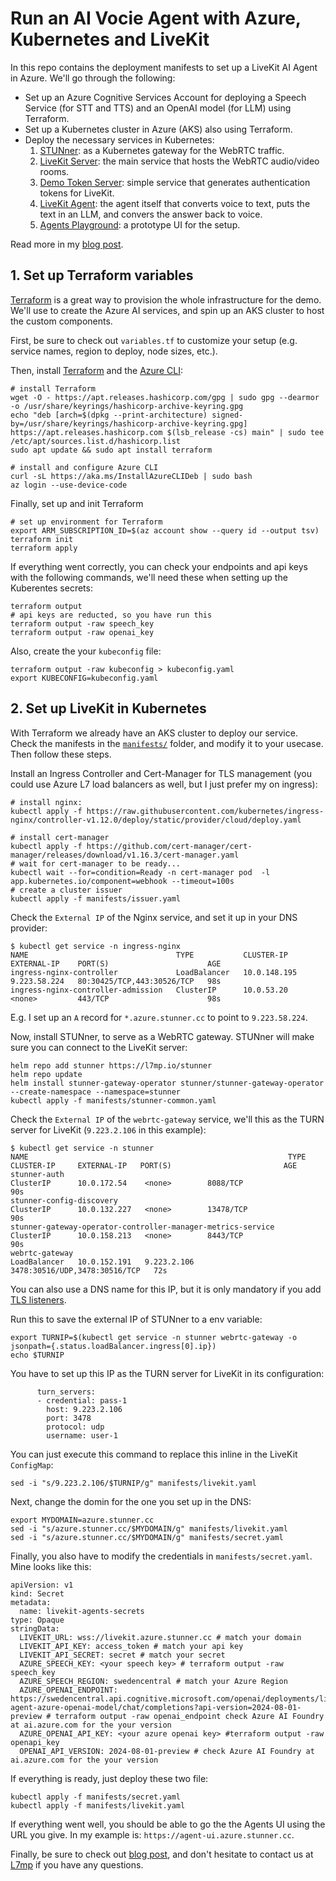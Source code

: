 # Run an AI Vocie Agent with Azure, Kubernetes and LiveKit

In this repo contains the deployment manifests to set up a LiveKit AI Agent in Azure.
We'll go through the following:
 - Set up an Azure Cognitive Services Account for deploying a Speech Service (for STT and TTS) and an OpenAI model (for LLM) using Terraform.
 - Set up a Kubernetes cluster in Azure (AKS) also using Terraform. 
 - Deploy the necessary services in Kubernetes:
   1. [STUNner](https://github.com/l7mp/stunner): as a Kubernetes gateway for the WebRTC traffic.
   2. [LiveKit Server](https://github.com/livekit/livekit): the main service that hosts the WebRTC audio/video rooms.
   3. [Demo Token Server](https://github.com/Megzo/livekit-token-generator): simple service that generates authentication tokens for LiveKit.
   4. [LiveKit Agent](https://github.com/livekit/agents): the agent itself that converts voice to text, puts the text in an LLM, and convers the answer back to voice.
   5. [Agents Playground](https://github.com/livekit/agents-playground): a prototype UI for the setup.

Read more in my [blog post](https://medium.com/@megyesi.peter.zoltan).

## 1. Set up Terraform variables

[Terraform](https://www.terraform.io/) is a great way to provision the whole infrastructure for the demo.
We'll use to create the Azure AI services, and spin up an AKS cluster to host the custom components.

First, be sure to check out `variables.tf` to customize your setup (e.g. service names, region to deploy, node sizes, etc.).

Then, install [Terraform](https://developer.hashicorp.com/terraform/install) and the [Azure CLI](https://learn.microsoft.com/en-us/cli/azure/install-azure-cli-linux?pivots=apt):
```
# install Terraform 
wget -O - https://apt.releases.hashicorp.com/gpg | sudo gpg --dearmor -o /usr/share/keyrings/hashicorp-archive-keyring.gpg
echo "deb [arch=$(dpkg --print-architecture) signed-by=/usr/share/keyrings/hashicorp-archive-keyring.gpg] https://apt.releases.hashicorp.com $(lsb_release -cs) main" | sudo tee /etc/apt/sources.list.d/hashicorp.list
sudo apt update && sudo apt install terraform

# install and configure Azure CLI
curl -sL https://aka.ms/InstallAzureCLIDeb | sudo bash
az login --use-device-code
```

Finally, set up and init Terraform 
```
# set up environment for Terraform
export ARM_SUBSCRIPTION_ID=$(az account show --query id --output tsv)
terraform init
terraform apply
```

If everything went correctly, you can check your endpoints and api keys with the following commands, we'll need these when setting up the Kuberentes secrets:
```
terraform output
# api keys are reducted, so you have run this
terraform output -raw speech_key
terraform output -raw openai_key
```

Also, create the your `kubeconfig` file:
```
terraform output -raw kubeconfig > kubeconfig.yaml
export KUBECONFIG=kubeconfig.yaml
```


## 2. Set up LiveKit in Kubernetes 

With Terraform we already have an AKS cluster to deploy our service.
Check the manifests in the [`manifests/`]() folder, and modify it to your usecase.
Then follow these steps.


Install an Ingress Controller and Cert-Manager for TLS management (you could use Azure L7 load balancers as well, but I just prefer my on ingress):
```
# install nginx:
kubectl apply -f https://raw.githubusercontent.com/kubernetes/ingress-nginx/controller-v1.12.0/deploy/static/provider/cloud/deploy.yaml

# install cert-manager
kubectl apply -f https://github.com/cert-manager/cert-manager/releases/download/v1.16.3/cert-manager.yaml
# wait for cert-manager to be ready...
kubectl wait --for=condition=Ready -n cert-manager pod  -l app.kubernetes.io/component=webhook --timeout=100s
# create a cluster issuer
kubectl apply -f manifests/issuer.yaml
```

Check the `External IP` of the Nginx service, and set it up in your DNS provider:
```
$ kubectl get service -n ingress-nginx
NAME                                 TYPE           CLUSTER-IP     EXTERNAL-IP    PORT(S)                      AGE
ingress-nginx-controller             LoadBalancer   10.0.148.195   9.223.58.224   80:30425/TCP,443:30526/TCP   98s
ingress-nginx-controller-admission   ClusterIP      10.0.53.20     <none>         443/TCP                      98s
```

E.g. I set up an `A` record for `*.azure.stunner.cc` to point to `9.223.58.224`.

Now, install STUNner, to serve as a WebRTC gateway. STUNner will make sure you can connect to the LiveKit server:
```
helm repo add stunner https://l7mp.io/stunner
helm repo update
helm install stunner-gateway-operator stunner/stunner-gateway-operator --create-namespace --namespace=stunner
kubectl apply -f manifests/stunner-common.yaml
```

Check the `External IP` of the `webrtc-gateway` service, we'll this as the TURN server for LiveKit (`9.223.2.106` in this example):
```
$ kubectl get service -n stunner
NAME                                                          TYPE           CLUSTER-IP     EXTERNAL-IP   PORT(S)                         AGE
stunner-auth                                                  ClusterIP      10.0.172.54    <none>        8088/TCP                        90s
stunner-config-discovery                                      ClusterIP      10.0.132.227   <none>        13478/TCP                       90s
stunner-gateway-operator-controller-manager-metrics-service   ClusterIP      10.0.158.213   <none>        8443/TCP                        90s
webrtc-gateway                                                LoadBalancer   10.0.152.191   9.223.2.106   3478:30516/UDP,3478:30516/TCP   72s
```

You can also use a DNS name for this IP, but it is only mandatory if you add [TLS listeners](https://docs.l7mp.io/en/stable/GATEWAY/#listener-configuration).

Run this to save the external IP of STUNner to a env variable:
```
export TURNIP=$(kubectl get service -n stunner webrtc-gateway -o jsonpath={.status.loadBalancer.ingress[0].ip})
echo $TURNIP
```

You have to set up this IP as the TURN server for LiveKit in its configuration:
```
      turn_servers:
      - credential: pass-1
        host: 9.223.2.106
        port: 3478
        protocol: udp
        username: user-1
```

You can just execute this command to replace this inline in the LiveKit `ConfigMap`:
```
sed -i "s/9.223.2.106/$TURNIP/g" manifests/livekit.yaml
```

Next, change the domin for the one you set up in the DNS:
```
export MYDOMAIN=azure.stunner.cc
sed -i "s/azure.stunner.cc/$MYDOMAIN/g" manifests/livekit.yaml
sed -i "s/azure.stunner.cc/$MYDOMAIN/g" manifests/secret.yaml
```

Finally, you also have to modify the credentials in `manifests/secret.yaml`.
Mine looks like this:
```
apiVersion: v1
kind: Secret
metadata:
  name: livekit-agents-secrets
type: Opaque
stringData:
  LIVEKIT_URL: wss://livekit.azure.stunner.cc # match your domain
  LIVEKIT_API_KEY: access_token # match your api key
  LIVEKIT_API_SECRET: secret # match your secret
  AZURE_SPEECH_KEY: <your speech key> # terraform output -raw speech_key
  AZURE_SPEECH_REGION: swedencentral # match your Azure Region
  AZURE_OPENAI_ENDPOINT: https://swedencentral.api.cognitive.microsoft.com/openai/deployments/livekit-agent-azure-openai-model/chat/completions?api-version=2024-08-01-preview # terraform output -raw openai_endpoint check Azure AI Foundry at ai.azure.com for the your version
  AZURE_OPENAI_API_KEY: <your azure openai key> #terraform output -raw openapi_key
  OPENAI_API_VERSION: 2024-08-01-preview # check Azure AI Foundry at ai.azure.com for the your version 
```

If everything is ready, just deploy these two file:
```
kubectl apply -f manifests/secret.yaml
kubectl apply -f manifests/livekit.yaml
```

If everything went well, you should be able to go the the Agents UI using the URL you give.
In my example is: `https://agent-ui.azure.stunner.cc`.

Finally, be sure to check out [blog post](https://medium.com/@megyesi.peter.zoltan), and don't hesitate to contact us at [L7mp](https://l7mp.io/#/contact) if you have any questions.